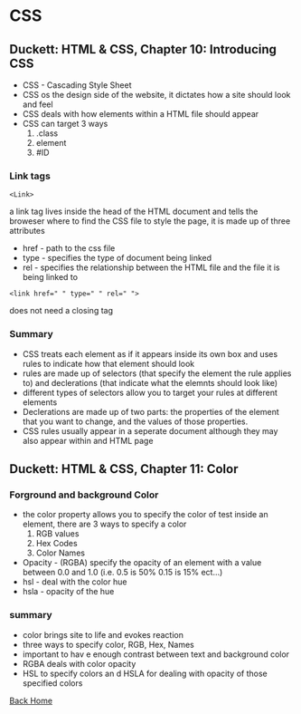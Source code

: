 # CSS

## Duckett: HTML & CSS, Chapter 10: Introducing CSS

- CSS - Cascading Style Sheet
- CSS os the design side of the website, it dictates how a site should look and feel
- CSS deals with how elements within a HTML file should appear
- CSS can target 3 ways
    1. .class
    1. element
    1. #ID

### Link tags

```
<Link>
```
a link tag lives inside the head of the HTML document and tells the broweser where to find the CSS file to style the page, it is made up of three attributes

- href - path to the css file
- type - specifies the type of document being linked
- rel -  specifies the relationship between the HTML file and the file it is being linked to

```
<link href=" " type=" " rel=" ">
```
does not need a closing tag

### Summary

- CSS treats each element as if it appears inside its own box and uses rules to indicate how that element should look
- rules are made up of selectors (that specify the element the rule applies to) and declerations (that indicate what the elemnts should look like)
- different types of selectors allow you to target your rules at different elements
-  Declerations are made up of two parts: the properties of the element that you want to change, and the values of those properties. 
- CSS rules usually appear in a seperate document although they may also appear within and HTML page

## Duckett: HTML & CSS, Chapter 11: Color

### Forground and background Color

- the color property allows you to specify the color of test  inside an element, there are 3 ways to specify a color
    1. RGB values
    1. Hex Codes
    1. Color Names
- Opacity - (RGBA) specify the opacity of an element with a value between 0.0 and 1.0 (i.e. 0.5 is 50% 0.15 is 15% ect...)
- hsl - deal with the color hue
- hsla - opacity of the hue

### summary

- color brings site to life and evokes reaction
- three ways to specify color, RGB, Hex, Names
- important to hav e enough contrast between text and background color
- RGBA deals with color opacity
- HSL to specify colors an d HSLA for dealing with opacity of those specified colors

[Back Home](README.md)